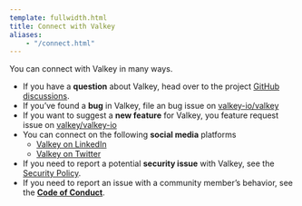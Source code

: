 ```yaml
---
template: fullwidth.html
title: Connect with Valkey
aliases:
    - "/connect.html"
---
```


You can connect with Valkey in many ways.

* If you have a **question** about Valkey, head over to the project [GitHub discussions](https://github.com/orgs/valkey-io/discussions).
* If you’ve found a **bug** in Valkey, file an bug issue on [valkey-io/valkey](https://github.com/valkey-io/valkey/issues/new?assignees=&labels=&projects=&template=bug_report.md&title=%5BBUG%5D)
* If you want to suggest a **new feature** for Valkey, you feature request issue on [valkey/valkey-io](https://github.com/valkey-io/valkey/issues/new?assignees=&labels=&projects=&template=feature_request.md&title=%5BNEW%5D)
* You can connect on the following **social media** platforms
    * [Valkey on LinkedIn](https://www.linkedin.com/company/valkey/)
    * [Valkey on Twitter](https://twitter.com/valkey_io)
* If you need to report a potential **security issue** with Valkey, see the [Security Policy](https://github.com/valkey-io/valkey/blob/unstable/SECURITY.md).
* If you need to report an issue with a community member’s behavior, see the **[Code of Conduct](/code_of_conduct.html)**.
